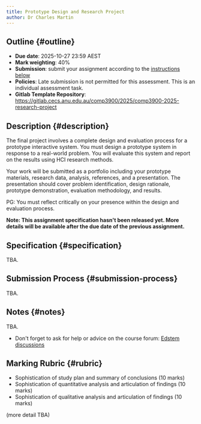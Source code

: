 ```yaml
---
title: Prototype Design and Research Project
author: Dr Charles Martin
---
```


## Outline {#outline}

- **Due date**: 2025-10-27 23:59 AEST
- **Mark weighting**: 40%
- **Submission**: submit your assignment according to the [instructions below](#submission-process)
- **Policies**: Late submission is not permitted for this assessment. This is an individual assessment task.
- **Gitlab Template Repository**: <https://gitlab.cecs.anu.edu.au/comp3900/2025/comp3900-2025-research-project>

## Description {#description}

The final project involves a complete design and evaluation process for a prototype interactive system. 
You must design a prototype system in response to a real-world problem. You will evaluate this system and report on the results using HCI research methods.

Your work will be submitted as a portfolio including your prototype materials, research data, analysis, references, and a presentation.
The presentation should cover problem identification, design rationale, prototype demonstration, evaluation methodology, and results. 

PG: You must reflect critically on your presence within the design and evaluation process.

**Note: This assignment specification hasn't been released yet. More details will be available after the due date of the previous assignment.**



<!-- 
Something like:
- take an existing product or system that helps people to complete a task
- create a prototype that uses a different interface to solve the same problem.
- evaluate your prototype with 3--5 other students from the class.
 -->

## Specification {#specification}

TBA.

## Submission Process {#submission-process}

TBA.

## Notes {#notes}

TBA.

- Don't forget to ask for help or advice on the course forum: [Edstem discussions](https://edstem.org/au/courses/24905/discussion)

## Marking Rubric {#rubric}

- Sophistication of study plan and summary of conclusions (10 marks)
- Sophistication of quantitative analysis and articulation of findings (10 marks)
- Sophistication of qualitative analysis and articulation of findings (10 marks)

(more detail TBA)
